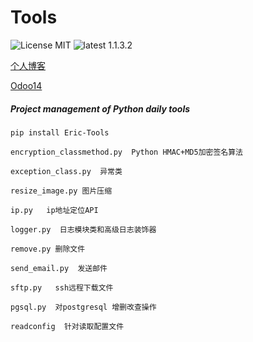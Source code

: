 # Tools
![License MIT](https://img.shields.io/badge/license-MIT-blue.svg)
![latest 1.1.3.2](https://img.shields.io/badge/latest-1.1.3.2-green.svg?style=flat)

[个人博客](https://jxlss.cn)

[Odoo14](https://jxlss.cn)

##### Project management of Python daily tools
```shell 
pip install Eric-Tools
```

```
encryption_classmethod.py  Python HMAC+MD5加密签名算法

exception_class.py  异常类

resize_image.py 图片压缩

ip.py   ip地址定位API

logger.py  日志模块类和高级日志装饰器

remove.py 删除文件

send_email.py  发送邮件

sftp.py   ssh远程下载文件

pgsql.py  对postgresql 增删改查操作

readconfig  针对读取配置文件
```

